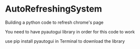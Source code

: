 # AutoRefreshingSystem
Building a python code to refresh chrome's page




You need to have pyautogui library in order for this code to work




use pip install pyautogui in Terminal to download the library
